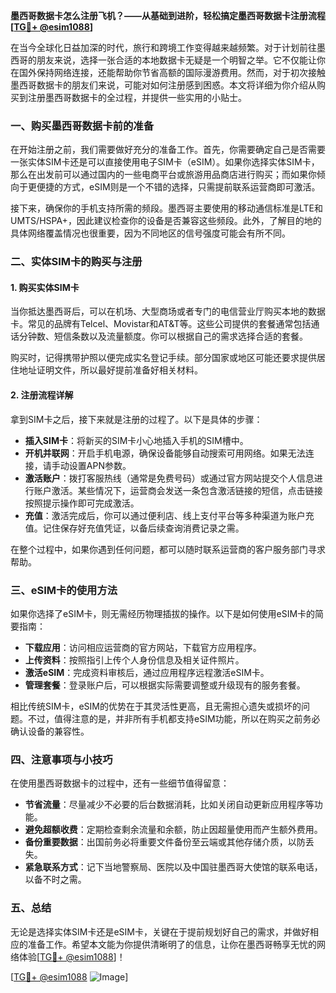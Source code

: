 **墨西哥数据卡怎么注册飞机？——从基础到进阶，轻松搞定墨西哥数据卡注册流程[[TG💪+ @esim1088](https://t.me/s/esim1088)]**

在当今全球化日益加深的时代，旅行和跨境工作变得越来越频繁。对于计划前往墨西哥的朋友来说，选择一张合适的本地数据卡无疑是一个明智之举。它不仅能让你在国外保持网络连接，还能帮助你节省高额的国际漫游费用。然而，对于初次接触墨西哥数据卡的朋友们来说，可能对如何注册感到困惑。本文将详细为你介绍从购买到注册墨西哥数据卡的全过程，并提供一些实用的小贴士。

### **一、购买墨西哥数据卡前的准备**

在开始注册之前，我们需要做好充分的准备工作。首先，你需要确定自己是否需要一张实体SIM卡还是可以直接使用电子SIM卡（eSIM）。如果你选择实体SIM卡，那么在出发前可以通过国内的一些电商平台或旅游用品商店进行购买；而如果你倾向于更便捷的方式，eSIM则是一个不错的选择，只需提前联系运营商即可激活。

接下来，确保你的手机支持所需的频段。墨西哥主要使用的移动通信标准是LTE和UMTS/HSPA+，因此建议检查你的设备是否兼容这些频段。此外，了解目的地的具体网络覆盖情况也很重要，因为不同地区的信号强度可能会有所不同。

### **二、实体SIM卡的购买与注册**

#### **1. 购买实体SIM卡**

当你抵达墨西哥后，可以在机场、大型商场或者专门的电信营业厅购买本地的数据卡。常见的品牌有Telcel、Movistar和AT&T等。这些公司提供的套餐通常包括通话分钟数、短信条数以及流量额度。你可以根据自己的需求选择合适的套餐。

购买时，记得携带护照以便完成实名登记手续。部分国家或地区可能还要求提供居住地址证明文件，所以最好提前准备好相关材料。

#### **2. 注册流程详解**

拿到SIM卡之后，接下来就是注册的过程了。以下是具体的步骤：

- **插入SIM卡**：将新买的SIM卡小心地插入手机的SIM槽中。
- **开机并联网**：开启手机电源，确保设备能够自动搜索可用网络。如果无法连接，请手动设置APN参数。
- **激活账户**：拨打客服热线（通常是免费号码）或通过官方网站提交个人信息进行账户激活。某些情况下，运营商会发送一条包含激活链接的短信，点击链接按照提示操作即可完成激活。
- **充值**：激活完成后，你可以通过便利店、线上支付平台等多种渠道为账户充值。记住保存好充值凭证，以备后续查询消费记录之需。

在整个过程中，如果你遇到任何问题，都可以随时联系运营商的客户服务部门寻求帮助。

### **三、eSIM卡的使用方法**

如果你选择了eSIM卡，则无需经历物理插拔的操作。以下是如何使用eSIM卡的简要指南：

- **下载应用**：访问相应运营商的官方网站，下载官方应用程序。
- **上传资料**：按照指引上传个人身份信息及相关证件照片。
- **激活eSIM**：完成资料审核后，通过应用程序远程激活eSIM卡。
- **管理套餐**：登录账户后，可以根据实际需要调整或升级现有的服务套餐。

相比传统SIM卡，eSIM的优势在于其灵活性更高，且无需担心遗失或损坏的问题。不过，值得注意的是，并非所有手机都支持eSIM功能，所以在购买之前务必确认设备的兼容性。

### **四、注意事项与小技巧**

在使用墨西哥数据卡的过程中，还有一些细节值得留意：

- **节省流量**：尽量减少不必要的后台数据消耗，比如关闭自动更新应用程序等功能。
- **避免超额收费**：定期检查剩余流量和余额，防止因超量使用而产生额外费用。
- **备份重要数据**：出国前务必将重要文件备份至云端或其他存储介质，以防丢失。
- **紧急联系方式**：记下当地警察局、医院以及中国驻墨西哥大使馆的联系电话，以备不时之需。

### **五、总结**

无论是选择实体SIM卡还是eSIM卡，关键在于提前规划好自己的需求，并做好相应的准备工作。希望本文能为你提供清晰明了的信息，让你在墨西哥畅享无忧的网络体验[[TG💪+ @esim1088](https://t.me/s/esim1088)]！

[[TG💪+ @esim1088](https://t.me/s/esim1088) ![Image](https://i.postimg.cc/4NQfJmqS/Snipaste-2025-05-13-00-14-12.png)]